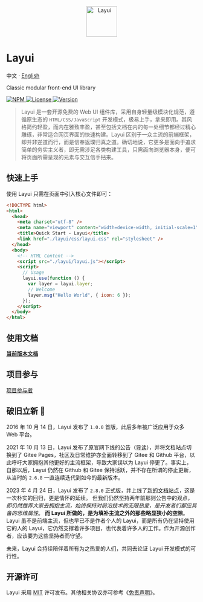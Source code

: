 <div align="center">

<a href="https://layui.dev">
  <img src="https://unpkg.com/outeres@0.1.0/img/layui/logo-icon.png" width="81" alt="Layui">
</a>

</div>

# Layui

中文 · [English](./README.en-US.md)

Classic modular front-end UI library

<p>
  <a href="https://www.npmjs.com/package/layui">
    <img src="https://img.shields.io/badge/npm-package-red" alt="NPM">
  </a>
  <a href="https://github.com/layui/layui/blob/main/LICENSE">
    <img src="https://img.shields.io/github/license/layui/layui" alt="License">
  </a>
  <a href="https://github.com/layui/layui/releases">
    <img src="https://badgen.net/github/release/layui/layui" alt="Version">
  </a>
</p>

> Layui 是一套开源免费的 Web UI 组件库，采用自身轻量级模块化规范，遵循原生态的 `HTML/CSS/JavaScript` 开发模式，极易上手，拿来即用。其风格简约轻盈，而内在雅致丰盈，甚至包括文档在内的每一处细节都经过精心雕琢，非常适合网页界面的快速构建。Layui 区别于一众主流的前端框架，却并非逆道而行，而是信奉返璞归真之道。确切地说，它更多是面向于追求简单的务实主义者，即无需涉足各类构建工具，只需面向浏览器本身，便可将页面所需呈现的元素与交互信手拈来。

## 快速上手

使用 Layui 只需在页面中引入核心文件即可：

```html
<!DOCTYPE html>
<html>
  <head>
    <meta charset="utf-8" />
    <meta name="viewport" content="width=device-width, initial-scale=1" />
    <title>Quick Start - Layui</title>
    <link href="./layui/css/layui.css" rel="stylesheet" />
  </head>
  <body>
    <!-- HTML Content -->
    <script src="./layui/layui.js"></script>
    <script>
      // Usage
      layui.use(function () {
        var layer = layui.layer;
        // Welcome
        layer.msg("Hello World", { icon: 6 });
      });
    </script>
  </body>
</html>
```

## 使用文档

[**当前版本文档**](https://layui.dev/docs/2/)

## 项目参与

[项目参与者](https://github.com/layui/layui/graphs/contributors)

## 破旧立新 🌱

2016 年 10 月 14 日，Layui 发布了 `1.0.0` 首版，此后多年被广泛应用于众多 Web 平台。

2021 年 10 月 13 日，Layui 发布了原官网下线的公告（<a href="https://unpkg.com/outeres@0.0.7/img/layui/notice-2021.png"  target="_blank">导读</a>），并将文档站点切换到了 Gitee Pages，社区及日常维护亦全面转移到了 Gitee 和 Github 平台，以此呼吁大家拥抱其他更好的主流框架，导致大家误以为 Layui 停更了。事实上，自那以后，Layui 仍然在 Github 和 Gitee 保持活跃，并不存在所谓的停止更新，从当时的 `2.6.8` 一直连续迭代到如今的最新版本。

2023 年 4 月 24 日，Layui 发布了 `2.8.0` 正式版，并上线了[新的文档站点](https://layui.dev)，这是一次朴实的回归，更是情怀的延续。 但我们仍然坚持两年前那则公告中的观点， _即仍然推荐大家去拥抱主流，始终保持对前沿技术的无限热爱，是开发者们都应具备的思维属性_。 **而 Layui 所做的，是为填补主流之外的那些略显狭小的空隙**。Layui 虽不是前端主流，但也早已不是作者个人的 Layui，而是所有仍在坚持使用它的人的 Layui，它仍然支撑着许多项目，也代表着许多人的工作。作为开源创作者，应该要为这些坚持者而守望。

未来，Layui 会持续陪伴着所有为之热爱的人们，共同去论证 Layui 开发模式的可行性。

## 开源许可

Layui 采用 [MIT](https://opensource.org/licenses/MIT) 许可发布。其他相关协议亦可参考《[免责声明](https://gitee.com/layui/layui/blob/main/DISCLAIMER.md)》。
